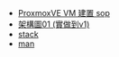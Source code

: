 - [ProxmoxVE VM 建置 sop](./sop.md)
- [架構圖01 (實做到v1)](./routing.jpg)
- [stack](./other.md)
- [man](./man.md)
